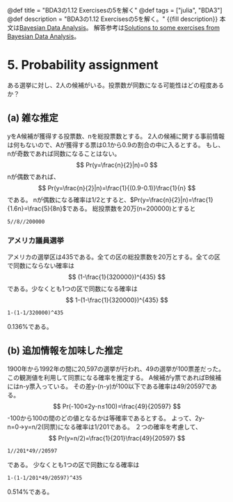 @def title = "BDA3の1.12 Exercisesの5を解く"
@def tags = ["julia", "BDA3"]
@def description = "BDA3の1.12 Exercisesの5を解く。"
{{fill description}}
本文は[Bayesian Data Analysis](http://www.stat.columbia.edu/~gelman/book/)。
解答参考は[Solutions to some exercises from Bayesian Data Analysis](http://www.stat.columbia.edu/~gelman/book/BDA3.pdf)。

# 5. Probability assignment
ある選挙に対し、2人の候補がいる。投票数が同数になる可能性はどの程度あるか？

## (a) 雑な推定
yをA候補が獲得する投票数、nを総投票数とする。
2人の候補に関する事前情報は何もないので、Aが獲得する票は0.1から0.9の割合の中に入るとする。
もし、nが奇数であれば同数になることはない。
$$
Pr(y=\frac{n}{2}|n)=0
$$
nが偶数であれば、
$$
Pr(y=\frac{n}{2}|n)=\frac{1}{(0.9-0.1)}\frac{1}{n}
$$
である。
nが偶数になる確率は1/2とすると、$Pr(y=\frac{n}{2}|n)=\frac{1}{1.6n}=\frac{5}{8n}$である。
総投票数を20万(n=200000)とすると
```!
5//8//200000
```

### アメリカ議員選挙
アメリカの選挙区は435である。全ての区の総投票数を20万とする。全ての区で同数にならない確率は
$$
(1-\frac{1}{320000})^{435}
$$
である。少なくとも1つの区で同数になる確率は
$$
1-(1-\frac{1}{320000})^{435}
$$
```!
1-(1-1/320000)^435
```
0.136%である。

## (b) 追加情報を加味した推定
1900年から1992年の間に20,597の選挙が行われ、49の選挙が100票差だった。
この観測値を利用して同票になる確率を推定する。
A候補がy票であればB候補にはn-y票入っている。
その差y-(n-y)が100以下である確率は49/20597である。
$$
Pr(-100≤2y-n≤100)=\frac{49}{20597}
$$
-100から100の間のどの値となるかは等確率であるとする。
よって、2y-n=0→y=n/2(同票)になる確率は1/201である。
２つの確率を考慮して、
$$
Pr(y=n/2)=\frac{1}{201}\frac{49}{20597}
$$
```!
1//201*49//20597
```
である。
少なくとも1つの区で同数になる確率は
```!
1-(1-1/201*49/20597)^435
```
0.514%である。